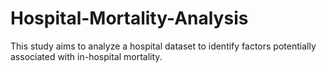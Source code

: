 # Hospital-Mortality-Analysis
This study aims to analyze a hospital dataset to identify factors potentially associated with in-hospital mortality.

